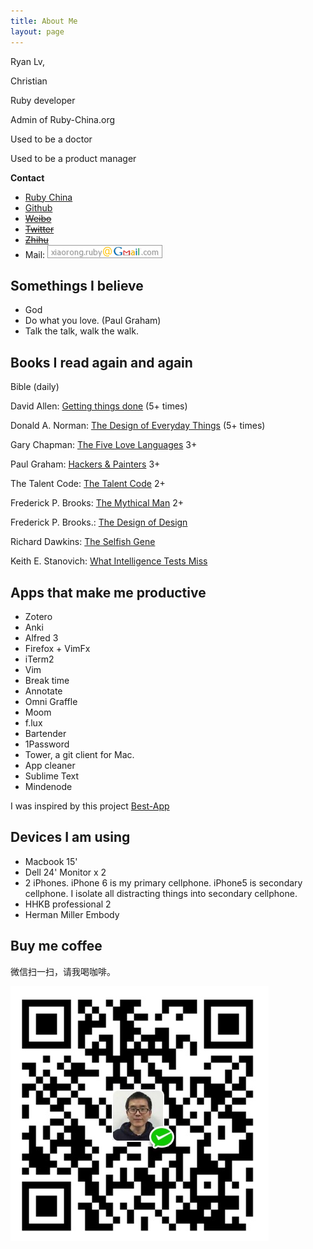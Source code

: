 ```yaml
---
title: About Me
layout: page
---
```


Ryan Lv, 

Christian

Ruby developer

Admin of Ruby-China.org

Used to be a doctor

Used to be a product manager

**Contact**

* [Ruby China](https://ruby-china.org/xiaoronglv)
* [Github](https://github.com/xiaoronglv)
* [~~Weibo~~](http://weibo.com/xiaoronglv/)
* [~~Twitter~~](http://twitter.com/xiaoronglv/)
* [~~Zhihu~~](http://www.zhihu.com/people/xiaoronglv)
* Mail: ![](/media/files/misc/contact_me.png)

## Somethings I believe

- God
- Do what you love. (Paul Graham)
- Talk the talk, walk the walk. 


## Books I read again and again

Bible (daily)

David Allen: [Getting things done](https://www.goodreads.com/book/show/1633.Getting_Things_Done) (5+ times)

Donald A. Norman: [The Design of Everyday Things](https://www.goodreads.com/book/show/840.The_Design_of_Everyday_Things) (5+ times)

Gary Chapman: [The Five Love Languages](https://www.goodreads.com/book/show/567795.The_Five_Love_Languages) 3+

Paul Graham: [Hackers & Painters](https://www.goodreads.com/book/show/41793.Hackers_Painters) 3+

The Talent Code: [The Talent Code](https://www.goodreads.com/book/show/5771014-the-talent-code) 2+

Frederick P. Brooks: [The Mythical Man](https://www.goodreads.com/book/show/13629.The_Mythical_Man_Month)  2+ 

Frederick P. Brooks.: [The Design of Design](https://www.goodreads.com/book/show/7157080-the-design-of-design) 

Richard Dawkins: [The Selfish Gene](https://www.goodreads.com/book/show/61535.The_Selfish_Gene)

Keith E. Stanovich: [What Intelligence Tests Miss](https://www.goodreads.com/book/show/6251150-what-intelligence-tests-miss)

## Apps that make me productive

- Zotero
- Anki
- Alfred 3
- Firefox + VimFx
- iTerm2
- Vim
- Break time
- Annotate
- Omni Graffle
- Moom
- f.lux
- Bartender
- 1Password
- Tower, a git client for Mac. 
- App cleaner
- Sublime Text
- Mindenode

I was inspired by this project [Best-App](https://github.com/hzlzh/Best-App)

## Devices I am using

- Macbook 15'
- Dell 24' Monitor x 2
- 2 iPhones. iPhone 6 is my primary cellphone. iPhone5 is secondary cellphone. I isolate all distracting things into secondary cellphone.
- HHKB professional 2
- Herman Miller Embody


## Buy me coffee

微信扫一扫，请我喝咖啡。

![微信红包](/media/files/2015-12-13-buy-me-coffee-wechat.jpg)


